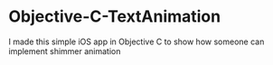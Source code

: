 # Objective-C-TextAnimation
I made this simple iOS app in Objective C to show how someone can implement shimmer animation
